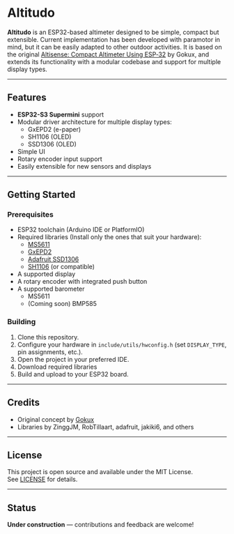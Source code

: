# Altitudo

**Altitudo** is an ESP32-based altimeter designed to be simple, compact but extensible. Current implementation has been developed with paramotor in mind, but it can be easily adapted to other outdoor activities.
It is based on the original [Altisense: Compact Altimeter Using ESP‑32](https://www.instructables.com/Altisense-Compact-Altimeter-Using-ESP32/) by Gokux, and extends its functionality with a modular codebase and support for multiple display types.

---

## Features

- **ESP32-S3 Supermini** support
- Modular driver architecture for multiple display types:
  - GxEPD2 (e-paper)
  - SH1106 (OLED)
  - SSD1306 (OLED)
- Simple UI
- Rotary encoder input support
- Easily extensible for new sensors and displays

---

## Getting Started

### Prerequisites

- ESP32 toolchain (Arduino IDE or PlatformIO)
- Required libraries (Install only the ones that suit your hardware):
  - [MS5611](https://github.com/RobTillaart/MS5611)
  - [GxEPD2](https://github.com/ZinggJM/GxEPD2)
  - [Adafruit SSD1306](https://github.com/adafruit/Adafruit_SSD1306)
  - [SH1106](https://github.com/jakiki6/SH1106) (or compatible)
- A supported display
- A rotary encoder with integrated push button
- A supported barometer
  - MS5611
  - (Coming soon) BMP585

### Building

1. Clone this repository.
2. Configure your hardware in `include/utils/hwconfig.h` (set `DISPLAY_TYPE`, pin assignments, etc.).
3. Open the project in your preferred IDE.
4. Download required libraries
5. Build and upload to your ESP32 board.

---

## Credits

- Original concept by [Gokux](https://www.instructables.com/member/Gokux/)
- Libraries by ZinggJM, RobTillaart, adafruit, jakiki6, and others

---

## License

This project is open source and available under the MIT License.  
See [LICENSE](../LICENSE) for details.

---

## Status

**Under construction** — contributions and feedback are welcome!